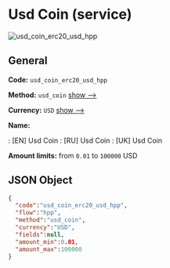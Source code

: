 
# Usd Coin (service) 
![usd_coin_erc20_usd_hpp](https://static.openfintech.io/payment_methods/usd_coin_erc20_usd_hpp/logo.svg?w=400&c=v0.59.26#w200)  

## General 
 
**Code:** `usd_coin_erc20_usd_hpp` 
 
**Method:** `usd_coin` 
 [show -->](/payment-methods/usd_coin/) 
 
**Currency:** `USD` [show -->](/currencies/USD/) 
 
**Name:** 
 
:	[EN] Usd Coin 
:	[RU] Usd Coin 
:	[UK] Usd Coin 
 
**Amount limits:** from `0.01` to `100000` USD 

## JSON Object 

```json
{
  "code":"usd_coin_erc20_usd_hpp",
  "flow":"hpp",
  "method":"usd_coin",
  "currency":"USD",
  "fields":null,
  "amount_min":0.01,
  "amount_max":100000
}
```  
